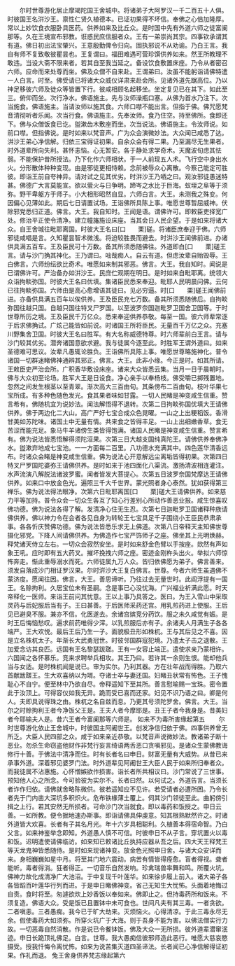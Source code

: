 <!-- { "loadSidebar": true } -->
　　尔时世尊游化居止摩竭陀国王舍城中。将诸弟子大阿罗汉一千二百五十人俱。时彼国王名洴沙王。禀性仁贤久植德本。已证初果得不坏信。奉佛之心倍加隆厚。常以上妙饮食衣服卧具医药。供养如来及比丘众。是时国中先有外道六师之徒富阑那等。久在王境宣布邪教。诳惑民庶信服者众。王有一弟崇尚其宗。四事钦承谓其有道。佛日初出法宝肇兴。王意殷勤俾令归向。固执邪说不从劝谕。乃白王言。我自有师不复致敬彼瞿昙也。王复谓曰。福田难遇可营珍馔供养如来。然王所教理不敢违。当设大斋不限来者。若其自至我当延之。备设饮食敷置床座。乃令从者密召六师。应命而来处尊而坐。佛及众僧不自来赴。王谓弟曰。汝虽不能躬诣请佛特遣一人白言。时至。佛受请已将诸大众威仪详肃来赴会所。见诸外道先踞高位。乃以神足移彼六师及徒众等皆置下行。彼咸相顾名起移坐。坐定复见已在其下。如此至三。俯仰而坐。次行净水。佛语施主。先与汝师澡瓶口塞。从佛为首水乃注下。次当施食。佛语施主。当请汝师以施其食。六师口噤不能出言。但指于佛。佛咒愿梵音清彻听者乐闻。次当行食。佛语施主。先奉汝师。食乃住空。持至佛所。食即还下。佛与众僧饭食已讫。盥漱齿木敷座而坐。次当说法。佛语施主。令汝师说。如前口噤。但指佛说。是时如来以梵音声。广为众会演微妙法。大众闻已咸悉了达。洴沙王弟心净信解。归依三宝得证初果。自余众会有得二果。乃至漏尽无生果者。时外道辈所向失利。甚怀恚恼。心无暂安。各于静处求学奇术。天魔波旬虑其怯弱。不能保护昔所授法。乃下化作六师相状。于一人前现五人术。飞行空中身出水火。分形散体种种变现。由是邪徒更相恃赖。念前被辱众心离散。今察己能定可胜彼。即诣王前自夸神异。请对试之见其优劣。时洴沙王乃哂之曰。观汝邪徒愚迷特甚。佛德广大言莫能宣。欲以萤火与日争明。蹄岑之水比于巨海。蚁垤之阜等于须弥。野干卑躯方于师子。小大相形昭然自显。六师白言。大王。未测我之殊变。何因偏心见薄如此。期后七日请置试场。王诣佛所具陈上事。唯愿世尊暂屈威神。伏除邪党悉归正道。佛言。大王。我自知时。王闻是语。谓佛许可。即敕臣吏择宽广处。修治平正使令清净。建立幢旛施设床座。当其会日人民企望。于是如来将诸大众。自王舍城往毗耶离国。时彼大王名曰[口　　栗]磋。将诸臣庶奉迎于佛。六师邪徒咸唱是言。久知瞿昙智术微浅。将迫较胜畏而避去。时洴沙王闻佛前进。办诸供具满五百车。王及臣民可十万数。备其所须悉随佛往。外道即白[口　　栗]磋王言。请与沙门捔其神化。王乃谓曰。咄哉痴人。自云有道。但虑汝辈自贻毁辱。王白佛言。六师纷纭欲比奇术。唯愿如来制其邪恶。佛言。大王。我自知时。闻说是已谓佛许可。严治备办如洴沙王。民庶伫观期在明日。是时如来自毗耶离。统领大众诣拘睒弥国。时彼大王名曰优填。集诸臣民悉来奉迎。毗耶人民明晨问佛。云何已往拘睒弥国。六师由是高心愈增语其徒曰。见必穷逼。时[口　　栗]磋王闻佛前进。亦备供具满五百车以俟供养。王及臣民充七万数。备其所须悉随佛后。自拘睒弥国往越只国。自越只国往特叉尸罗国。以至波罗奈国迦毗罗卫国舍卫国等。于时世尊所历之境。王及臣民千万亿众。悉来奉迎供养恭敬。每至一国。彼六师辈常逐于后求佛捔试。广炫己能皆如前说。时诸国王所将臣民。无量百千万亿之众。充塞川野集舍卫国。时彼大王名曰胜军。有大名称威德特尊。时六师辈前白王言。请与沙门较其优劣。潜奔诸国意欲求避。我与徒属今逐至此。时胜军王谓外道曰。如来圣德难可思议。汝辈凡愚辄论胜负。王诣佛所具陈上事。唯愿世尊略施神化。普令诸国一切群迷睹佛神通辨其邪正。佛言。大王。此非小缘。今正是时。如其所请。王敕臣吏严治会所。广积香华敷设床座。诸来大众皆悉云集。当月一日于晨朝时。佛与大众初至论场。胜军大王是日设食。净心亲手以奉杨枝。佛受嚼已掷残置地。忽然之间发生根茎以至青翠。渐次高大三百由旬。其条傍布二百由旬。枝叶华果七宝所成。有多种色随色发光。食其果者味如甘露。一切人民睹是神变咸生信重。赞言希有。佛随机宜为说妙法。闻法解悟得不退转。次第二日拘睒弥国优填大王请佛供养。佛于两边化二大山。高广严好七宝合成众色晃曜。一山之上出粳稻饭。香滑甘美如苏陀味。诸国土中无量有情。共来食之皆得丰足。一山上出细嫩香草。食无苦涩而能充足。象马牛羊诸傍生类皆得饱满。诸国人民睹是神变咸生信重。赞言希有。佛为说法皆悉悟解得须陀洹果。次第三日大越支国纯真陀王。请佛供养奉佛净水。盥漱弃地成七宝池。一一方面每二百里。八功德水充满其中。四色莲华清香远布。时诸众会睹是神变咸生信重。佛为说法心开意解远尘离垢皆得初果。次第四日特叉尸罗国陀婆弥王请佛供养。是时如来于池四面化八渠流。激扬清波相连灌注。水声流演八解脱法诸波罗蜜。闻者皆发大菩提心。次第五日波罗奈国梵摩达王请佛供养。如来口中放金色光。遍照三千大千世界。蒙光照者身心泰然。犹如获得第三禅乐。佛为说法得法眼净。次第六日毗耶离国[口　　栗]磋大王请佛供养。如来慈力平等加持。普令众会一切众生各互了知心行差别心所动作善恶业报。咸生惊喜叹佛功德。佛为说法各得了解。发清净心住无生忍。次第七日迦毗罗卫国诸释种族请佛供养。佛以神力令在会者各见自身为转轮王七宝具足千子围绕小王臣民恭肃承事。各各忻庆赞佛功德。佛为说法皆悉乐求无上佛道。次第八日帝释天主知佛世尊摄化邪党。下降人间请佛供养。为佛造作七宝严饰师子之座。佛坐其上光明焕赫。释梵诸天侍立左右。一切众会寂然安坐。是时如来舒金色臂以手按座。欻然有声如象王吼。应时即有五大药叉。摧坏挽拽六师之座。密迹金刚杵头出火。举拟六师惊怖奔走。惭此重辱溺水而死。六师徒属九万人众。皆归依佛愿为弟子。佛言善来。须发自落成沙门相证罗汉果。尔时洴沙大王复白佛言。世尊。今者六师生虽遇佛不蒙济度。愿闻往因。佛言。大王。善思谛听。乃往过去无量世时。此阎浮提有一国王。名赊拘利。久居宝位未有圣嗣。念是事已心没忧海。广兴福业祈满此愿。时天帝释化一医师。来诣王前问其忧意。王以上事乃具答之。医曰。为王入雪山中采取灵药与后妃服后当有子。王曰甚善。于后医师采药还宫。用乳煎药进上使服。王后见已避臭不服。兼亦不信。化医遂去。余诸宫嫔竞分药饮。服之未久咸觉有娠。是时王后悔恼愁叹。遍求前药唯得少滓。以乳煎服后亦有子。余诸夫人月满生子各各端严。王大欢悦。最后王后乃生一子。面貌极丑形如株杌。王与其后见之不喜。因是立名株杌太子。年渐长大武勇冠世。时彼邻国群寇犯境。乃遣太子击之退散。王加爱念访其良匹。远国有王名黎瑟跋蹉。王有一女容止端正。遣使求亲乃蒙相许。六国闻之各怀慕乐。竞来求聘举兵相攻。其王乃曰。若许其一余则生恨。能却他兵当与女适。是时株杌闻是说已。审为实尔。乃利其器。方在壮年战而得胜。乃取六首献跋蹉王。生大欢喜纳以为壻。夺诸士卒与妻还国。妇睹丑状常有怖色。王子愧耻心不自宁。便至林中乃欲自尽。帝释遥知下至其所。善言慰喻赐一宝珠。密令置此于汝顶上。可得容仪如我无异。跪而受已喜而还家。妇见不识乃语之曰。卿是何人。夫即具说得珠之由。株杌之名自兹而息。乃更其号须陀罗舍。佛言。大王。当尔之时赊拘利王者今净饭父王是。王夫人者今摩耶是。丑王子者今我身是。昔美妇者今耶输夫人是。昔六王者今富阑那等六师是。
如来不为毒所害缘起第五
　　尔时世尊游化依止王舍城中。时彼国主阿阇世王。创发净信归依于佛。四事供养曾无所乏。大臣人民四部之众。咸于如来亲近恭敬。以梵音声说微妙法。教诸弟子断十恶业。勿杀生命窃盗他财作非梵行妄言绮语两舌恶口贪嗔邪见。是诸众生蒙佛教诲修行十善。于佛法中清净而住。时有长者名曰申日。财富无量有大威势。从昔已来承事外道。深着邪见婆罗门法。时外道辈见阿阇世王大臣人民于如来所归奉者众。而我徒属不沾惠施。心怀憎嫉欲作损害。诣长者所共相议曰。沙门常说了三世事。预知他人心之所念。今可验彼为实尔不。长者曰然。以何试之。外道告言。当须长者诈作归依。请佛就舍略陈微供。彼若遥知应不见许。若受请者必遭所困。乃令长者先于门内凿大深坑多积炽火。危布铁椽薄土覆上。伺其沙门领徒至此。曲躬傍引揖之上行。若其安然无所损者。可命沙门次当就食。即以毒药和饭授之。申日云善。一如所教。便令掘地速办斯事。即诣请佛具伸虔意。知其根熟默然许之。时诸外道皆大欢喜。长者有子其名月光。年十六岁具相聪利。久植善本得宿命智。乃白父言。如来神鉴举念即知。外道愚人慎不可信。时彼申日不从子言。穿坑置火以毒和饭。迟明遣使请佛临访。如来知已敕诸比丘执持应器从吾之后。四大天王释梵王等天龙鬼神皆悉随侍。是时如来现诸神变。放金色光照申日舍。与诸大众安详而来。身相巍巍如星中月。将至其门地六震动。病苦有情皆得痊愈。盲者得视。聋者能听。毒者得消。狂者得正。一切音乐自然发响。珍禽瑞兽率舞和鸣。所覆火坑。佛神力故化成清净广大池沼。于中复现千叶莲华。如来徐步履上前入。诸大弟子各各皆蹈百叶莲华行列而进。于是申日睹佛神变。省己无知生大忧怖。头面着地悔过自责。食时将至。匆遽欲炊上妙香饭以奉如来。佛即止之。但持毒药所和饭来。不须复造。佛语大众。受是饭已且置钵中未可食也。世间凡夫有其三毒。一者贪欲。二者嗔恚。三者愚痴。我今已于旷大劫来。灭烦恼火。心得清凉。于此三毒永尽无余。假使毒药大如须弥。所穿火坑广于大海。则于吾身不能为害。以佛法僧实行力故。一切恶毒自然消散。作是说已令餐钵饭。佛及大众一无所损。彼外道辈潜窜泯迹。申日长跪顶礼佛足。白言。世尊。我大愚痴信彼邪师造此恶行。唯愿大慈哀愍摄受。授我忏悔令离忧怖。如来为说苦集灭道四圣谛法。长者闻已心净信解得证初果。作礼而退。
兔王舍身供养梵志缘起第六

